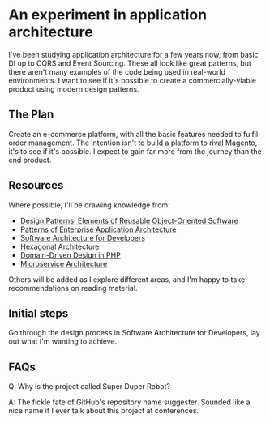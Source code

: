 # An experiment in application architecture

I've been studying application architecture for a few years now, from basic DI up to CQRS and Event Sourcing. These all look like great patterns, but there aren't many examples of the code being used in real-world environments. I want to see if it's possible to create a commercially-viable product using modern design patterns.

## The Plan

Create an e-commerce platform, with all the basic features needed to fulfil order management. The intention isn't to build a platform to rival Magento, it's to see if it's possible. I expect to gain far more from the journey than the end product.

## Resources

Where possible, I'll be drawing knowledge from:

- [Design Patterns: Elements of Reusable Object-Oriented Software](https://en.wikipedia.org/wiki/Design_Patterns)
- [Patterns of Enterprise Application Architecture](https://martinfowler.com/eaaCatalog/)
- [Software Architecture for Developers](https://softwarearchitecturefordevelopers.com/)
- [Hexagonal Architecture](https://fideloper.com/hexagonal-architecture)
- [Domain-Driven Design in PHP](https://leanpub.com/ddd-in-php)
- [Microservice Architecture](https://microservices.io/)

Others will be added as I explore different areas, and I'm happy to take recommendations on reading material.

## Initial steps

Go through the design process in Software Architecture for Developers, lay out what I'm wanting to achieve.

## FAQs

Q: Why is the project called Super Duper Robot?

A: The fickle fate of GitHub's repository name suggester. Sounded like a nice name if I ever talk about this project at conferences.

